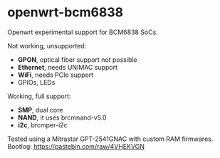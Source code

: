 # openwrt-bcm6838
Openwrt experimental support for BCM6838 SoCs.

Not working, unsupported:
 * **GPON**, optical fiber support not possible
 * **Ethernet**, needs UNIMAC support
 * **WiFi**, needs PCIe support
 * GPIOs, LEDs

Working, full support:
 * **SMP**, dual core
 * **NAND**, it uses brcmnand-v5.0
 * **i2c**, brcmper-i2c
 
Tested using a Mitrastar GPT-2541GNAC with custom RAM firmwares. Bootlog: https://pastebin.com/raw/4VHEKVGN
